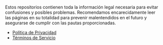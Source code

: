 Estos repositorios contienen toda la información legal necesaria para evitar confusiones y posibles problemas. Recomendamos encarecidamente leer las páginas en su totalidad para prevenir malentendidos en el futuro y asegurarse de cumplir con las pautas proporcionadas.

- [Política de Privacidad](https://github.com/ZuGrill-Legal/Saeko-legal/blob/main/Pol%C3%ADtica%20de%20Privacidad.md)
- [Términos de Servicio](https://github.com/ZuGrill-Legal/Saeko-legal/blob/main/T%C3%A9rminos%20de%20Servicio.md)

